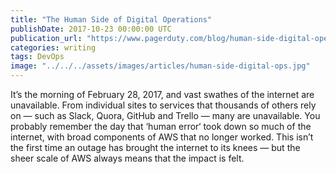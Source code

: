 ```yaml
---
title: "The Human Side of Digital Operations"
publishDate: 2017-10-23 00:00:00 UTC
publication_url: "https://www.pagerduty.com/blog/human-side-digital-operations/"
categories: writing
tags: DevOps
image: "../../../assets/images/articles/human-side-digital-ops.jpg"
---
```


It’s the morning of February 28, 2017, and vast swathes of the internet are unavailable. From individual sites to services that thousands of others rely on — such as Slack, Quora, GitHub and Trello — many are unavailable. You probably remember the day that ‘human error‘ took down so much of the internet, with broad components of AWS that no longer worked. This isn’t the first time an outage has brought the internet to its knees — but the sheer scale of AWS always means that the impact is felt.